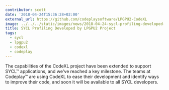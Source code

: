 ```yaml
---
contributor: scott
date: '2018-04-24T15:36:28+02:00'
external_url: https://github.com/codeplaysoftware/LPGPU2-CodeXL
image: ../../../static/images/news/2018-04-24-sycl-profiling-developed-by-lpgpu2-project.webp
title: SYCL Profiling Developed by LPGPU2 Project
tags:
  - sycl
  - lpgpu2
  - codexl
  - codeplay
---
```


The capabilities of the CodeXL project have been extended to support SYCL™ applications, and we've reached a key
milestone. The teams at Codeplay™ are using CodeXL to ease their development and identify ways to improve their code,
and soon it will be available to all SYCL developers.
